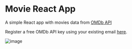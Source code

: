 # Movie React App

A simple React app with movies data from [OMDb API](http://omdbapi.com)

Register a free OMDb API key using your existing email [here](http://www.omdbapi.com/apikey.aspx).

![image](https://user-images.githubusercontent.com/2102905/159767691-cc38c396-6c4c-4846-a0b6-2190c40634b7.png)

